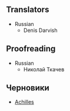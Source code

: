 Translators
------------

- Russian
    - Denis Darvish


Proofreading
------------
- Russian
    - Николай Ткачев


Черновики
------------
* [Achilles](achilles.md)
